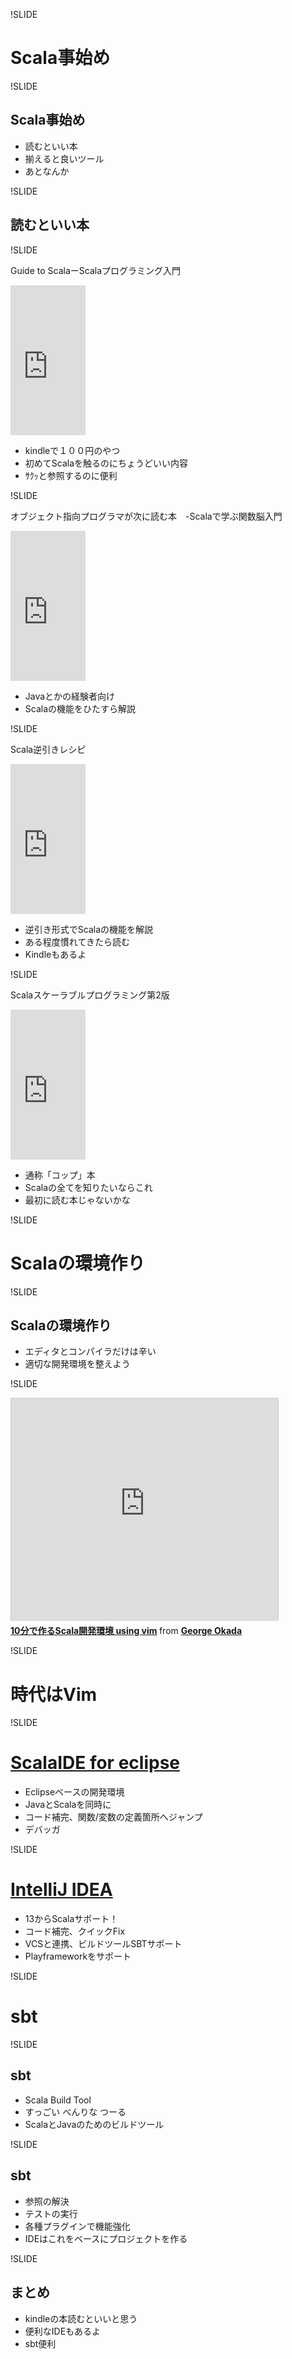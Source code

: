!SLIDE

# Scala事始め

!SLIDE

## Scala事始め

 - 読むといい本
 - 揃えると良いツール
 - あとなんか

!SLIDE

## 読むといい本

!SLIDE

Guide to ScalaーScalaプログラミング入門

<iframe src="http://rcm-fe.amazon-adsystem.com/e/cm?t=numa08blog01-22&o=9&p=8&l=as1&asins=B00BOBYZTQ&ref=tf_til&fc1=000000&IS2=1&lt1=_blank&m=amazon&lc1=0000FF&bc1=000000&bg1=FFFFFF&f=ifr" style="width:120px;height:240px;" scrolling="no" marginwidth="0" marginheight="0" frameborder="0"></iframe>


 - kindleで１００円のやつ
 - 初めてScalaを触るのにちょうどいい内容
 - ｻｸｯと参照するのに便利

!SLIDE

オブジェクト指向プログラマが次に読む本　-Scalaで学ぶ関数脳入門

<iframe src="http://rcm-fe.amazon-adsystem.com/e/cm?lt1=_blank&bc1=000000&IS2=1&bg1=FFFFFF&fc1=000000&lc1=0000FF&t=numa08blog01-22&o=9&p=8&l=as1&m=amazon&f=ifr&ref=tf_til&asins=4774144363" style="width:120px;height:240px;" scrolling="no" marginwidth="0" marginheight="0" frameborder="0"></iframe>

 - Javaとかの経験者向け
 - Scalaの機能をひたすら解説

!SLIDE

Scala逆引きレシピ

<iframe src="http://rcm-fe.amazon-adsystem.com/e/cm?t=numa08blog01-22&o=9&p=8&l=as1&asins=4798125415&ref=tf_til&fc1=000000&IS2=1&lt1=_blank&m=amazon&lc1=0000FF&bc1=000000&bg1=FFFFFF&f=ifr" style="width:120px;height:240px;" scrolling="no" marginwidth="0" marginheight="0" frameborder="0"></iframe>

 - 逆引き形式でScalaの機能を解説
 - ある程度慣れてきたら読む
 - Kindleもあるよ

!SLIDE

Scalaスケーラブルプログラミング第2版

<iframe src="http://rcm-fe.amazon-adsystem.com/e/cm?t=numa08blog01-22&o=9&p=8&l=as1&asins=4844330845&ref=tf_til&fc1=000000&IS2=1&lt1=_blank&m=amazon&lc1=0000FF&bc1=000000&bg1=FFFFFF&f=ifr" style="width:120px;height:240px;" scrolling="no" marginwidth="0" marginheight="0" frameborder="0"></iframe>


 - 通称「コップ」本
 - Scalaの全てを知りたいならこれ
 - 最初に読む本じゃないかな

!SLIDE

# Scalaの環境作り

!SLIDE

## Scalaの環境作り
 
 - エディタとコンパイラだけは辛い
 - 適切な開発環境を整えよう

!SLIDE

<iframe src="http://www.slideshare.net/slideshow/embed_code/17366271" width="427" height="356" frameborder="0" marginwidth="0" marginheight="0" scrolling="no" style="border:1px solid #CCC;border-width:1px 1px 0;margin-bottom:5px" allowfullscreen> </iframe> <div style="margin-bottom:5px"> <strong> <a href="https://www.slideshare.net/okadageorge/20130320-scala" title="10分で作るScala開発環境 using vim" target="_blank">10分で作るScala開発環境 using vim</a> </strong> from <strong><a href="http://www.slideshare.net/okadageorge" target="_blank">George Okada</a></strong> </div>

!SLIDE

# 時代はVim

!SLIDE

# [ScalaIDE for eclipse](http://scala-ide.org/)

 - Eclipseベースの開発環境
 - JavaとScalaを同時に
 - コード補完、関数/変数の定義箇所へジャンプ
 - デバッガ

!SLIDE

# [IntelliJ IDEA](http://www.jetbrains.com/idea/)

 - 13からScalaサポート！
 - コード補完、クイックFix
 - VCSと連携、ビルドツールSBTサポート
 - Playframeworkをサポート

!SLIDE

# sbt

!SLIDE

## sbt

 - Scala Build Tool
 - すっごい べんりな つーる
 - ScalaとJavaのためのビルドツール

!SLIDE

## sbt

 - 参照の解決
 - テストの実行
 - 各種プラグインで機能強化
 - IDEはこれをベースにプロジェクトを作る

!SLIDE

## まとめ

 - kindleの本読むといいと思う
 - 便利なIDEもあるよ
 - sbt便利